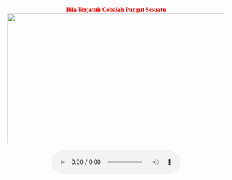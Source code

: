 <!DOCTYPE html>
<html>

	


<center>
<font color="red" face=Orbitron> <b> Bila Terjatuh Cobalah Pungut Sesuatu </b></font>
<br>
<img src=https://lh3.googleusercontent.com/-bf_x-yTTHjQ/Ts32HIlpUJI/AAAAAAAAAgQ/WctrlVSdVXI/s800/bluematrix.gif height=300 width=1000>
<br>
<br>
<audio controls>
	<source src="Assalamualai.mp3" type="audio/mpeg">
	
</audio>

</center>
</body>
</html>
<!--
**Topengz/Topengz** is a ✨ _special_ ✨ repository because its `README.md` (this file) appears on your GitHub profile.

Here are some ideas to get you started:

- 🔭 I’m currently working on ...
- 🌱 I’m currently learning ...
- 👯 I’m looking to collaborate on ...
- 🤔 I’m looking for help with ...
- 💬 Ask me about ...
- 📫 How to reach me: ...
- 😄 Pronouns: ...
- ⚡ Fun fact: ...
-->
a
